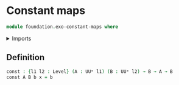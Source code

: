 # Constant maps

```agda
module foundation.exo-constant-maps where
```

<details><summary>Imports</summary>

```agda
open import foundation.exo-universes
```

</details>

## Definition

```agda
const : {l1 l2 : Level} (A : UUᵉ l1) (B : UUᵉ l2) → B → A → B
const A B b x = b
```
